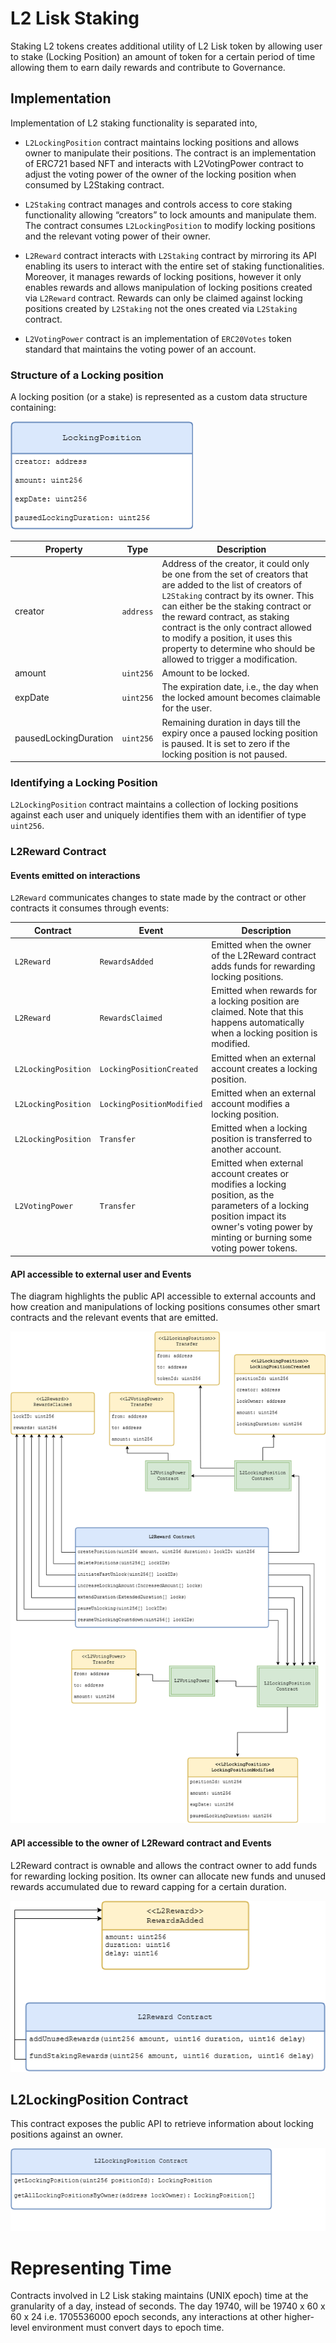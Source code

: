 # L2 Lisk Staking

Staking L2 tokens creates additional utility of L2 Lisk token by allowing user to stake (Locking Position) an amount of token for a certain period of time allowing them to earn daily rewards and contribute to Governance.

## Implementation

Implementation of L2 staking functionality is separated into,

- `L2LockingPosition` contract maintains locking positions and allows owner to manipulate their positions. The contract is an implementation of ERC721 based NFT and interacts with L2VotingPower contract to adjust the voting power of the owner of the locking position when consumed by L2Staking contract.

- `L2Staking` contract manages and controls access to core staking functionality allowing “creators” to lock amounts and manipulate them. The contract consumes `L2LockingPosition` to modify locking positions and the relevant voting power of their owner.

- `L2Reward` contract interacts with `L2Staking` contract by mirroring its API enabling its users to interact with the entire set of staking functionalities. Moreover, it manages rewards of locking positions, however it only enables rewards and allows manipulation of locking positions created via `L2Reward` contract. Rewards can only be claimed against locking positions created by `L2Staking` not the ones created via `L2Staking` contract.

- `L2VotingPower` contract is an implementation of `ERC20Votes` token standard that maintains the voting power of an account.


### Structure of a Locking position
A locking position (or a stake) is represented as a custom data structure containing:

![Structure of a Locking position](diagrams/locking_position.png)

| Property              | Type      | Description                                                                                                                                                                                                                                                                                                                                                                   |
| --------------------- | --------- | ----------------------------------------------------------------------------------------------------------------------------------------------------------------------------------------------------------------------------------------------------------------------------------------------------------------------------------------------------------------------------- |
| creator               | `address` | Address of the creator, it could only be one from the set of creators that are added to the list of creators of `L2Staking` contract by its owner. This can either be the staking contract or the reward contract, as staking contract is the only contract allowed to modify a position, it uses this property to determine who should be allowed to trigger a modification. |
| amount                | `uint256` | Amount to be locked.                                                                                                                                                                                                                                                                                                                                                          |
| expDate               | `uint256` | The expiration date, i.e., the day when the locked amount becomes claimable for the user.                                                                                                                                                                                                                                                                                     |
| pausedLockingDuration | `uint256` | Remaining duration in days till the expiry once a paused locking position is paused. It is set to zero if the locking position is not paused.                                                                                                                                                                                                                                 |

### Identifying a Locking Position
`L2LockingPosition` contract maintains a collection of locking positions against each user and uniquely identifies them with an identifier of type `uint256`.

### L2Reward Contract
#### Events emitted on interactions
`L2Reward` communicates changes to state made by the contract or other contracts it consumes through events:

| Contract            | Event                     | Description                                                                                                                                                                                   |
| ------------------- | ------------------------- | --------------------------------------------------------------------------------------------------------------------------------------------------------------------------------------------- |
| `L2Reward`          | `RewardsAdded`            | Emitted when the owner of the L2Reward contract adds funds for rewarding locking positions.                                                                                                   |
| `L2Reward`          | `RewardsClaimed`          | Emitted when rewards for a locking position are claimed. Note that this happens automatically when a locking position is modified.                                                            |
| `L2LockingPosition` | `LockingPositionCreated`  | Emitted when an external account creates a locking position.                                                                                                                                  |
| `L2LockingPosition` | `LockingPositionModified` | Emitted when an external account modifies a locking position.                                                                                                                                 |
| `L2LockingPosition` | `Transfer`                | Emitted when a locking position is transferred to another account.                                                                                                                            |
| `L2VotingPower`     | `Transfer`                | Emitted when external account creates or modifies a locking position, as the parameters of a locking position impact its owner's voting power by minting or burning some voting power tokens. |

#### API accessible to external user and Events
The diagram highlights the public API accessible to external accounts and how creation and manipulations of locking positions consumes other smart contracts and the relevant events that are emitted.

![API accessible to external user and Events](diagrams/l2reward_external_account_api_and_events.png)

#### API accessible to the owner of L2Reward contract and Events
L2Reward contract is ownable and allows the contract owner to add funds for rewarding locking position. Its owner can allocate new funds and unused rewards accumulated due to reward capping for a certain duration.

![API accessible to the owner of L2Reward contract and Events](diagrams/l2reward_owner_api_and_events.png)

## L2LockingPosition Contract

This contract exposes the public API to retrieve information about locking positions against an owner.

![API L2LockingPosition](diagrams/l2lockingposition_api.png)

# Representing Time

Contracts involved in L2 Lisk staking maintains (UNIX epoch) time at the granularity of a day, instead of seconds.
The day 19740, will be 19740 x 60 x 60 x 24 i.e. 1705536000 epoch seconds, any interactions at other higher-level environment must convert days to epoch time.